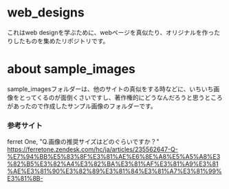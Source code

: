 # web_designs
これはweb designを学ぶために、webページを真似たり、オリジナルを作ったりしたものを集めたリポジトリです。

# about sample_images
sample_imagesフォルダーは、他のサイトの真似をする時などに、いちいち画像をとってくるのが面倒くさいですし、著作権的にどうなんだろうと思うところがあったので作成したサンプル画像のフォルダーです。
### 参考サイト
ferret One, "Q.画像の推奨サイズはどのぐらいですか？"
https://ferretone.zendesk.com/hc/ja/articles/235562647-Q-%E7%94%BB%E5%83%8F%E3%81%AE%E6%8E%A8%E5%A5%A8%E3%82%B5%E3%82%A4%E3%82%BA%E3%81%AF%E3%81%A9%E3%81%AE%E3%81%90%E3%82%89%E3%81%84%E3%81%A7%E3%81%99%E3%81%8B-
